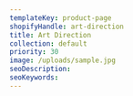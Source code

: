 ```yaml
---
templateKey: product-page
shopifyHandle: art-direction
title: Art Direction
collection: default
priority: 30
image: /uploads/sample.jpg
seoDescription:
seoKeywords:
---
```

